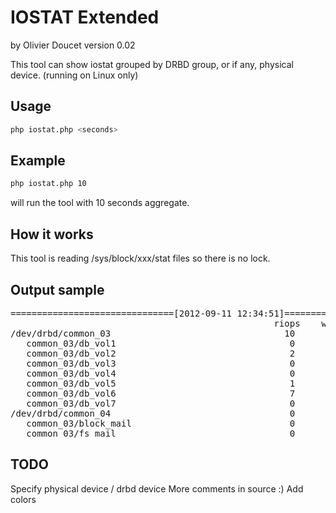 IOSTAT Extended
===============

by Olivier Doucet
version 0.02


This tool can show iostat grouped by DRBD group, or if any, physical device.
(running on Linux only)


Usage
-----

```bash
php iostat.php <seconds>
```

Example
-------
```bash
php iostat.php 10 
```
will run the tool with 10 seconds aggregate.


How it works
------------

This tool is reading /sys/block/xxx/stat files so there is no lock.


Output sample
-------------

<pre>
===============================[2012-09-11 12:34:51]===============================
                                                  riops    wiops      rK/s      wK/s
/dev/drbd/common_03                                 10      177        48       879
   common_03/db_vol1                                 0        1         0        32
   common_03/db_vol2                                 2        1        16        20
   common_03/db_vol3                                 0        0         0         0
   common_03/db_vol4                                 0        1         0         4
   common_03/db_vol5                                 1        1         4         8
   common_03/db_vol6                                 7      113        28       395
   common_03/db_vol7                                 0       60         0       420
/dev/drbd/common_04                                  0      116         0       278
   common_03/block_mail                              0       22         0        22
   common_03/fs_mail                                 0       94         0       256
</pre>

TODO
----

Specify physical device / drbd device
More comments in source :)
Add colors